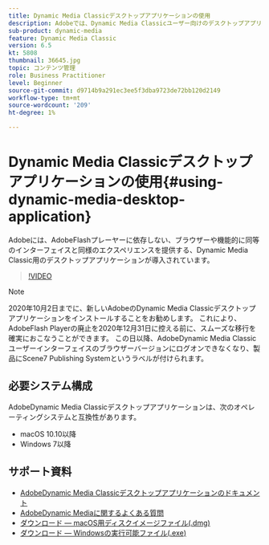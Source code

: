 ```yaml
---
title: Dynamic Media Classicデスクトップアプリケーションの使用
description: Adobeでは、Dynamic Media Classicユーザー向けのデスクトップアプリケーションを導入し、ブラウザーでAdobeFlashテクノロジーに依存しなくなりました。
sub-product: dynamic-media
feature: Dynamic Media Classic
version: 6.5
kt: 5808
thumbnail: 36645.jpg
topic: コンテンツ管理
role: Business Practitioner
level: Beginner
source-git-commit: d9714b9a291ec3ee5f3dba9723de72bb120d2149
workflow-type: tm+mt
source-wordcount: '209'
ht-degree: 1%

---
```



# Dynamic Media Classicデスクトップアプリケーションの使用{#using-dynamic-media-desktop-application}

Adobeには、AdobeFlashプレーヤーに依存しない、ブラウザーや機能的に同等のインターフェイスと同様のエクスペリエンスを提供する、Dynamic Media Classic用のデスクトップアプリケーションが導入されています。

>[!VIDEO](https://video.tv.adobe.com/v/36645/?quality=12)

>[!NOTE]
>
> 2020年10月2日までに、新しいAdobeのDynamic Media Classicデスクトップアプリケーションをインストールすることをお勧めします。 これにより、AdobeFlash Playerの廃止を2020年12月31日に控える前に、スムーズな移行を確実におこなうことができます。 この日以降、AdobeDynamic Media Classicユーザーインターフェイスのブラウザーバージョンにログオンできなくなり、製品にScene7 Publishing Systemというラベルが付けられます。

## 必要システム構成

AdobeDynamic Media Classicデスクトップアプリケーションは、次のオペレーティングシステムと互換性があります。

* macOS 10.10以降
* Windows 7以降

## サポート資料

* [AdobeDynamic Media Classicデスクトップアプリケーションのドキュメント](https://docs.adobe.com/content/help/en/dynamic-media-classic/using/intro/dynamic-media-classic-desktop-app.html)
* [AdobeDynamic Mediaに関するよくある質問](https://docs.adobe.com/content/help/en/dynamic-media-classic/using/new-ui-2020.html)
* [ダウンロード — macOS用ディスクイメージファイル(.dmg)](http://download.macromedia.com/dynamic-media-classic/20.20.1/adobe-dynamic-media-classic-20.20.1.dmg)
* [ダウンロード — Windowsの実行可能ファイル(.exe)](http://download.macromedia.com/dynamic-media-classic/20.20.1/adobe-dynamic-media-classic-20.20.1.exe)
